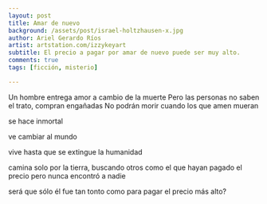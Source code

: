 ```yaml
---
layout: post
title: Amar de nuevo
background: /assets/post/israel-holtzhausen-x.jpg
author: Ariel Gerardo Ríos
artist: artstation.com/izzykeyart
subtitle: El precio a pagar por amar de nuevo puede ser muy alto.
comments: true
tags: [ficción, misterio]

---
```


Un hombre entrega amor a cambio de la muerte
Pero las personas no saben el trato, compran engañadas
No podrán morir cuando los que amen mueran

se hace inmortal

ve cambiar al mundo

vive hasta que se extingue la humanidad


camina solo por la tierra, buscando otros como el que hayan pagado el precio
pero nunca encontró a nadie

será que sólo él fue tan tonto como para pagar el precio más alto?

